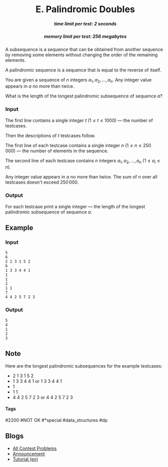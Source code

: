 <h1 style='text-align: center;'> E. Palindromic Doubles</h1>

<h5 style='text-align: center;'>time limit per test: 2 seconds</h5>
<h5 style='text-align: center;'>memory limit per test: 256 megabytes</h5>

A subsequence is a sequence that can be obtained from another sequence by removing some elements without changing the order of the remaining elements.

A palindromic sequence is a sequence that is equal to the reverse of itself.

You are given a sequence of $n$ integers $a_1, a_2, \dots, a_n$. Any integer value appears in $a$ no more than twice.

What is the length of the longest palindromic subsequence of sequence $a$?

### Input

The first line contains a single integer $t$ ($1 \le t \le 1000$) — the number of testcases.

Then the descriptions of $t$ testcases follow.

The first line of each testcase contains a single integer $n$ ($1 \le n \le 250\,000$) — the number of elements in the sequence.

The second line of each testcase contains $n$ integers $a_1, a_2, \dots, a_n$ ($1 \le a_i \le n$).

Any integer value appears in $a$ no more than twice. The sum of $n$ over all testcases doesn't exceed $250\,000$.

### Output

For each testcase print a single integer — the length of the longest palindromic subsequence of sequence $a$.

## Example

### Input


```text
5
6
2 1 3 1 5 2
6
1 3 3 4 4 1
1
1
2
1 1
7
4 4 2 5 7 2 3
```
### Output


```text
5
4
1
2
3
```
## Note

Here are the longest palindromic subsequences for the example testcases: 

* 2 1 3 1 5 2
* 1 3 3 4 4 1 or 1 3 3 4 4 1
* 1
* 1 1
* 4 4 2 5 7 2 3 or 4 4 2 5 7 2 3


#### Tags 

#2200 #NOT OK #*special #data_structures #dp 

## Blogs
- [All Contest Problems](../Kotlin_Heroes:_Episode_6.md)
- [Announcement](../blogs/Announcement.md)
- [Tutorial (en)](../blogs/Tutorial_(en).md)
